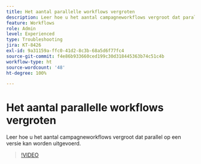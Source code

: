 ```yaml
---
title: Het aantal parallelle workflows vergroten
description: Leer hoe u het aantal campagneworkflows vergroot dat parallel op een versie kan worden uitgevoerd.
feature: Workflows
role: Admin
level: Experienced
type: Troubleshooting
jira: KT-8426
exl-id: 9a31159a-ffc0-41d2-8c3b-68a5d6f77fc4
source-git-commit: f4e86b933660ced199c30d318445363b74c51c4b
workflow-type: ht
source-wordcount: '48'
ht-degree: 100%

---
```


# Het aantal parallelle workflows vergroten

Leer hoe u het aantal campagneworkflows vergroot dat parallel op een versie kan worden uitgevoerd.

>[!VIDEO](https://video.tv.adobe.com/v/335982?quality=12&learn=on)
